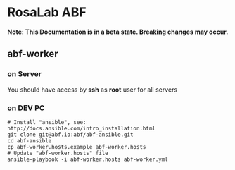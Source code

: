 RosaLab ABF
===================

**Note: This Documentation is in a beta state. Breaking changes may occur.**

## abf-worker

### on Server

You should have access by **ssh** as **root** user for all servers

### on DEV PC

    # Install "ansible", see: http://docs.ansible.com/intro_installation.html
    git clone git@abf.io:abf/abf-ansible.git
    cd abf-ansible
    cp abf-worker.hosts.example abf-worker.hosts
    # Update "abf-worker.hosts" file
    ansible-playbook -i abf-worker.hosts abf-worker.yml


